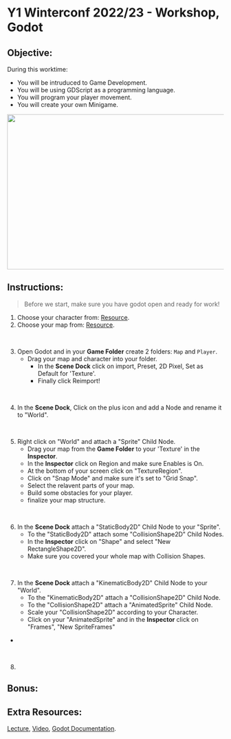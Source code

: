   # Y1 Winterconf 2022/23 - Workshop, Godot
  
  ## Objective:
  During this worktime: 
- You will be intruduced to Game Development.
- You will be using GDScript as a programming language.
- You will program your player movement.
- You will create your own Minigame.

<div align="center">
<img src="https://i.redd.it/4vepr95bye861.gif" width="640" height="360" />
</div>


## Instructions:
> Before we start, make sure you have godot open and ready for work!

1. Choose your character from: [Resource](https://drive.google.com/drive/folders/17heoqicF1QPqbZkdqBJTqS7rkZeMe7k_).
2. Choose your map from: [Resource](https://drive.google.com/drive/folders/1qKDc3ycTWMciUUyECka5DdPp5M8XxmWL).
<br>

3. Open Godot and in your **Game Folder** create 2 folders: `Map` and `Player`.
    - Drag your map and character into your folder.
 	  - In the **Scene Dock** click on import, Preset, 2D Pixel, Set as Default for 'Texture'.
 	  - Finally click Reimport!
<br>

4. In the **Scene Dock**, Click on the plus icon and add a Node and rename it to "World".  

<br>

5. Right click on "World" and attach a "Sprite" Child Node.
    - Drag your map from the **Game Folder** to your 'Texture' in the **Inspector**.
    - In the **Inspector** click on Region and make sure Enables is On.
    - At the bottom of your screen click on "TextureRegion".
    - Click on "Snap Mode" and make sure it's set to "Grid Snap".
    - Select the relavent parts of your map.
    - Build some obstacles for your player.
    - finalize your map structure.

<br>  

6. In the **Scene Dock** attach a "StaticBody2D" Child Node to your "Sprite".
    - To the "StaticBody2D" attach some "CollisionShape2D" Child Nodes.
    - In the **Inspector** click on "Shape" and select "New RectangleShape2D".
    - Make sure you covered your whole map with Collision Shapes.
  
<br> 

7. In the **Scene Dock** attach a "KinematicBody2D" Child Node to your "World".
    - To the "KinematicBody2D" attach a "CollisionShape2D" Child Node.
    - To the "CollisionShape2D" attach a "AnimatedSprite" Child Node.
    - Scale your "CollisionShape2D" according to your Character.
    - Click on your "AnimatedSprite" and in the **Inspector** click on "Frames", "New SpriteFrames"
  - 

<br> 

8.


## Bonus:

## Extra Resources:
[Lecture](https://docs.google.com/presentation/d/1dV9A2t-hab9TFk4qK4kSlH3Dy74iri7XSTFc9AFVvkY/edit#slide=id.g1bf1654ac85_0_357),
[Video](https://www.youtube.com/playlist?list=PL9FzW-m48fn2jlBu_0DRh7PvAt-GULEmd),
[Godot Documentation](https://docs.godotengine.org/en/stable/index.html).





